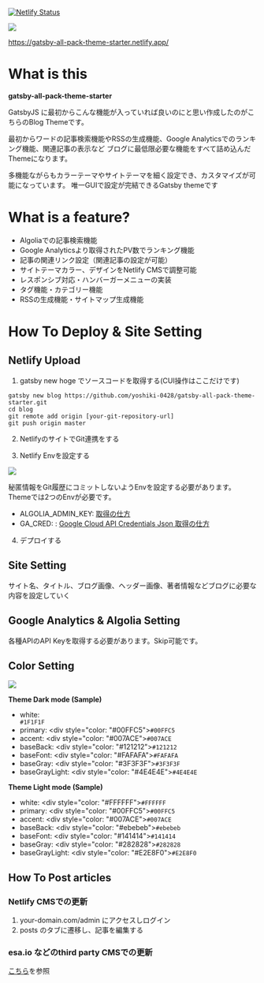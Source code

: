 [![Netlify Status](https://api.netlify.com/api/v1/badges/c04a44ac-d26e-4471-8cc7-929be2ae980e/deploy-status)](https://app.netlify.com/sites/gatsby-all-pack-theme-starter/deploys)

![](https://img.esa.io/uploads/production/attachments/15569/2020/08/03/84487/c0055f0b-8732-4943-8b05-029608a12334.png)

https://gatsby-all-pack-theme-starter.netlify.app/

# What is this

**gatsby-all-pack-theme-starter**

GatsbyJS に最初からこんな機能が入っていれば良いのにと思い作成したのがこちらのBlog Themeです。

最初からワードの記事検索機能やRSSの生成機能、Google Analyticsでのランキング機能、関連記事の表示など
ブログに最低限必要な機能をすべて詰め込んだThemeになります。

多機能ながらもカラーテーマやサイトテーマを細く設定でき、カスタマイズが可能になっています。
唯一GUIで設定が完結できるGatsby themeです

# What is a feature?

- Algoliaでの記事検索機能
- Google Analyticsより取得されたPV数でランキング機能
- 記事の関連リンク設定（関連記事の設定が可能）
- サイトテーマカラー、デザインをNetlify CMSで調整可能
- レスポンシブ対応・ハンバーガーメニューの実装
- タグ機能・カテゴリー機能
- RSSの生成機能・サイトマップ生成機能

# How To Deploy & Site Setting

## Netlify Upload

1. gatsby new hoge でソースコードを取得する(CUI操作はここだけです)

```
gatsby new blog https://github.com/yoshiki-0428/gatsby-all-pack-theme-starter.git
cd blog
git remote add origin [your-git-repository-url]
git push origin master
```

2. NetlifyのサイトでGit連携をする

3. Netlify Envを設定する

![](https://ucarecdn.com/73d29e3e-1542-4320-a67b-51487ddafec3/)

秘匿情報をGit履歴にコミットしないようEnvを設定する必要があります。Themeでは2つのEnvが必要です。

- ALGOLIA_ADMIN_KEY: [取得の仕方](https://www.algolia.com/doc/guides/security/api-keys/#admin-api-key)
- GA_CRED: : [Google Cloud API Credentials Json 取得の仕方](https://cloud.google.com/docs/authentication/getting-started)

4. デプロイする

## Site Setting

サイト名、タイトル、ブログ画像、ヘッダー画像、著者情報などブログに必要な内容を設定していく

## Google Analytics & Algolia Setting

各種APIのAPI Keyを取得する必要があります。Skip可能です。

## Color Setting

![](https://img.esa.io/uploads/production/attachments/15569/2020/08/03/84487/c0055f0b-8732-4943-8b05-029608a12334.png)

**Theme Dark mode (Sample)**
- white: <div style="color: #1F1F1F">`#1F1F1F`</div>
- primary: <div style="color: "#00FFC5">`#00FFC5`</div>
- accent: <div style="color: "#007ACE">`#007ACE`</div>
- baseBack: <div style="color: "#121212">`#121212`</div>
- baseFont: <div style="color: "#FAFAFA">`#FAFAFA`</div>
- baseGray: <div style="color: "#3F3F3F">`#3F3F3F`</div>
- baseGrayLight: <div style="color: "#4E4E4E">`#4E4E4E`</div>

**Theme Light mode (Sample)**
- white: <div style="color: "#FFFFFF">`#FFFFFF`</div>
- primary: <div style="color: "#00FFC5">`#00FFC5`</div>
- accent: <div style="color: "#007ACE">`#007ACE`</div>
- baseBack: <div style="color: "#ebebeb">`#ebebeb`</div>
- baseFont: <div style="color: "#141414">`#141414`</div>
- baseGray: <div style="color: "#282828">`#282828`</div>
- baseGrayLight: <div style="color: "#E2E8F0">`#E2E8F0`</div>

## How To Post articles

### Netlify CMSでの更新

1. your-domain.com/admin にアクセスしログイン
2. posts のタブに遷移し、記事を編集する

### esa.io などのthird party CMSでの更新

[こちら](https://github.com/yoshiki-0428/esa-source-lambda/blob/master/README.md)を参照
